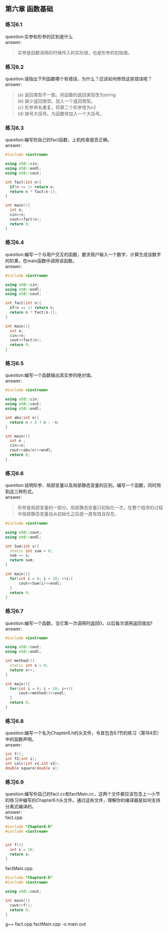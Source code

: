 ## 第六章 函数基础
### 练习6.1 
  question:实参和形参的区别是什么  
  answer:   
  >实参是函数调用的时候传入的实际值，也是形参的初始值。

### 练习6.2
  question:请指出下列函数哪个有错误，为什么？应该如何修改这些错误呢？  
  answer:  
  >(a) 返回类型不一致。将函数的返回类型改为string   
  >(b) 缺少返回类型。加入一个返回类型。  
  >(c) 形参命名重复。将第二个形参改为v2  
  >(d) 缺号大括号。为函数体加入一个大括号。  

### 练习6.3 
  question:编写你自己的fact函数，上机检查是否正确。  
  answer:  
  ```cpp
#include <iostream>

using std::cin;
using std::endl;
using std::cout;

int fact(int n){
    if(n == 1) return n;
    return n * fact(n-1);
}

int main(){
    int n;
    cin>>n;
    cout<<fact(n);
    return 0;
}
```

### 练习6.4
  question:编写一个与用户交互的函数，要求用户输入一个数字，计算生成该数字的阶乘，在main函数中调用该函数。  
  answer:  
  ```cpp
#include <iostream>

using std::cin;
using std::endl;
using std::cout;

int fact(int n){
    if(n == 1) return n;
    return n * fact(n-1);
}

int main(){
    int n;
    cin>>n;
    cout<<fact(n);
    return 0;
}
```

### 练习6.5
  question:编写一个函数输出其实参的绝对值。  
  answer:  
  ```cpp
#include <iostream>

using std::cin;
using std::cout;
using std::endl;

int abs(int n){
    return n > 0 ? n : -n;
}

int main(){
    int n ;
    cin>>n;
    cout<<abs(n)<<endl;
    return 0;
}
```

### 练习6.6
  question:说明形参、局部变量以及局部静态变量的区别。编写一个函数，同时用到这三种形式。  
  answer:  
  >形参是局部变量的一部分。局部静态变量只初始化一次，在整个程序的过程中局部静态变量自从初始化之后就一直有效且存在。
  ```cpp
  #include <iostream>

using std::cout;
using std::endl;

int Sum(int s){
    static int sum = 0;
    sum += s;
    return sum;
}

int main(){
    for(int i = 0; i < 10; ++i){
        cout<<Sum(i)<<endl;
    }
    return 0;
}
```

### 练习6.7
  question:编写一个函数，当它第一次调用时返回0，以后每次调用返回值加1
  answer:  
  ```cpp
  #include <iostream>

using std::cout;
using std::endl;

int method(){
    static int x = 0;
    return x++;
}

int main(){
    for(int i = 0; i < 10; i++){
        cout<<method()<<endl;
    }
    return 0;
}
```

### 练习6.8
  question:编写一个名为Chapter6.h的头文件，令其包含6.1节的练习（第184页）中的函数声明。  
  answer:  
  ```cpp
  int f();
int f2(int i);
int calc(int v1,int v2);
double square(double x);
```

### 练习6.9
  question:编写你自己的fact.cc和factMain.cc，这两个文件都应该包含上一小节的练习中编写的Chapter6.h头文件。通过这些文件，理解你的编译器是如何支持分离式编译的。   
  answer:  
  fact.cpp
  ```cpp
  #include "Chapter6.h"
#include <iostream>


int f(){
    int s = 10;
    return s;
}
```
 factMain.cpp
  ```cpp
  #include "Chapter6.h"
#include <iostream>

using std::cout;

int main(){
    cout<<f();
    return 0;
}
```
  g++ fact.cpp factMain.cpp -o main.out






  
